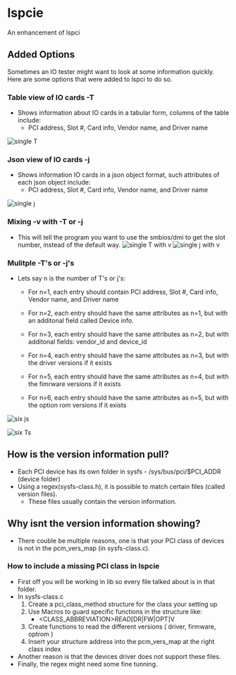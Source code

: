 # lspcie
An enhancement of lspci

## Added Options
Sometimes an IO tester might want to look at some information quickly. Here are some options that were added to lspci to do so.

### Table view of IO cards -T
* Shows information about IO cards in a tabular form, columns of the table include:
    * PCI address, Slot #, Card info, Vendor name, and Driver name
    
![single T](https://i.imgur.com/Eh1fRc6.png)

### Json view of IO cards -j
* Shows information IO cards in a json object format, such attributes of each json object include:
    * PCI address, Slot #, Card info, Vendor name, and Driver name
    
![single j](https://i.imgur.com/znymfaF.png)

### Mixing -v with -T or -j
* This will tell the program you want to use the smbios/dmi to get the slot number, instead of the default way.
![ single T with v ](https://i.imgur.com/ofyFeB6.png)
![ single j with v ](https://i.imgur.com/2xEmztN.png)

### Mulitple -T's or -j's
* Lets say n is the number of T's or j's:
    * For n=1, each entry should contain PCI address, Slot #, Card info, Vendor name, and Driver name

    * For n=2, each entry should have the same attributes as n=1, but with an additonal field called Device info.
 
    * For n=3, each entry should have the same attributes as n=2, but with additonal fields: vendor_id and device_id

    * For n=4, each entry should have the same attributes as n=3, but with the driver versions if it exists

    * For n=5, each entry should have the same attributes as n=4, but with the fimrware versions if it exists

    * For n=6, each entry should have the same attributes as n=5, but with the option rom versions if it exists

![ six js ](https://i.imgur.com/iaCE0hR.png)

![ six Ts ](https://i.imgur.com/eqeYZxb.png)
    
## How is the version information pull?
* Each PCI device has its own folder in sysfs - /sys/bus/pci/$PCI_ADDR (device folder)
* Using a regex(sysfs-class.h), it is possible to match certain files (called version files).
   * These files usually contain the version information.
## Why isnt the version information showing?
* There couble be multiple reasons, one is that your PCI class of devices is not in the pcm_vers_map (in sysfs-class.c). 
### How to include a missing PCI class in lspcie
* First off you will be working in lib so every file talked about is in that folder.
* In sysfs-class.c
    1. Create a pci_class_method structure for the class your setting up
    2. Use Macros to guard specific functions in the structure like:
       *  <CLASS_ABBREVIATION>_READ_[DR|FW|OPT]V
    3. Create functions to read the different versions ( driver, firmware, optrom )
    4. Insert your structure address into the pcm_vers_map at the right class index
* Another reason is that the devices driver does not support these files.
* Finally, the regex might need some fine tunning.






